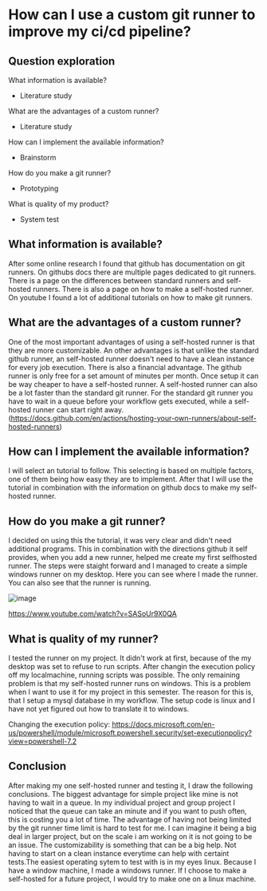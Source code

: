 # How can I use a custom git runner to improve my ci/cd pipeline?

## Question exploration

What information is available?
- Literature study

What are the advantages of a custom runner?
- Literature study

How can I implement the available information?
- Brainstorm

How do you make a git runner?
- Prototyping

What is quality of my product?
- System test

## What information is available?

After some online research I found that github has documentation on git runners. On githubs docs there are multiple pages dedicated to git runners. There is a page on the differences between standard runners and self-hosted runners. There is also a page on how to make a self-hosted runner. On youtube I found a lot of additional tutorials on how to make git runners.

## What are the advantages of a custom runner?
One of the most important advantages of using a self-hosted runner is that they are more customizable. An other advantages is that unlike the standard github runner, an self-hosted runner doesn't need to have a clean instance for every job execution. There is also a financial advantage. The github runner is only free for a set amount of minutes per month. Once setup it can be way cheaper to have a self-hosted runner. A self-hosted runner can also be a lot faster than the standard git runner. For the standard git runner you have to wait in a queue before your workflow gets executed, while a self-hosted runner can start right away.(https://docs.github.com/en/actions/hosting-your-own-runners/about-self-hosted-runners)

## How can I implement the available information?
I will select an tutorial to follow. This selecting is based on multiple factors, one of them being how easy they are to implement. After that I will use the tutorial in combination with the information on github docs to make my self-hosted runner.

## How do you make a git runner?
I decided on using this the tutorial, it was very clear and didn't need additional programs. This in combination with the directions github it self provides, when you add a new runner, helped me create my first selfhosted runner. The steps were staight forward and I managed to create a simple windows runner on my desktop. Here you can see where I made the runner. You can also see that the runner is running.

![image](https://user-images.githubusercontent.com/49039524/173041063-5a3abe34-21c7-4203-bb2d-e30b7302792b.png)


https://www.youtube.com/watch?v=SASoUr9X0QA

## What is quality of my runner?
I tested the runner on my project. It didn't work at first, because of the my desktop was set to refuse to run scripts. After changin the execution policy off my localmachine, running scripts was possible. The only remaining problem is that my self-hosted runner runs on windows. This is a problem when I want to use it for my project in this semester. The reason for this is, that I setup a mysql database in my workflow. The setup code is linux and I have not yet figured out how to translate it to windows.

Changing the execution policy: https://docs.microsoft.com/en-us/powershell/module/microsoft.powershell.security/set-executionpolicy?view=powershell-7.2

## Conclusion
After making my one self-hosted runner and testing it, I draw the following conclusions. The biggest advantage for simple project like mine is not having to wait in a queue. In my individual project and group project I noticed that the queue can take an minute and if you want to push often, this is costing you a lot of time. The advantage of having not being limited by the git runner time limit is hard to test for me. I can imagine it being a big deal in larger project, but on the scale i am working on it is not going to be an issue. The customizability is something that can be a big help. Not having to start on a clean instance everytime can help with certaint tests.The easiest operating sytem to test with is in my eyes linux. Because I have a window machine, I made a windows runner. If I choose to make a self-hosted for a future project, I would try to make one on a linux machine.
